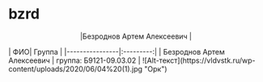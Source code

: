 # bzrd
<head>
  <meta charset="utf-8"> 
<p align="center"> |Безроднов Артем Алексеевич |</p>
  | ФИО| Группа |
|----------------|:---------:|
| Безроднов Артем Алексеевич | группа: Б9121-09.03.02 |
</head>
  <body>
![Alt-текст](https://vldvstk.ru/wp-content/uploads/2020/06/04%20(1).jpg "Орк")
    </body>
